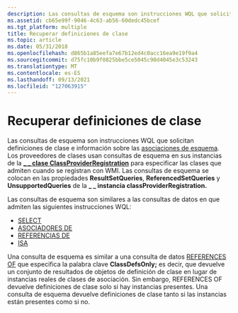 ```yaml
---
description: Las consultas de esquema son instrucciones WQL que solicitan definiciones de clase e información sobre las asociaciones de esquema.
ms.assetid: cb65e99f-9046-4c63-ab56-60dedc45bcef
ms.tgt_platform: multiple
title: Recuperar definiciones de clase
ms.topic: article
ms.date: 05/31/2018
ms.openlocfilehash: d865b1a85eefa7e67b12ed4c0acc16ea9e19f9a4
ms.sourcegitcommit: d75fc10b9f0825bbe5ce5045c90d4045e3c53243
ms.translationtype: MT
ms.contentlocale: es-ES
ms.lasthandoff: 09/13/2021
ms.locfileid: "127063915"
---
```

# <a name="retrieving-class-definitions"></a>Recuperar definiciones de clase

Las consultas de esquema son instrucciones WQL que solicitan definiciones de clase e información sobre las [asociaciones de esquema](schema-associations.md). Los proveedores de clases usan consultas de esquema en sus instancias de la [**\_ \_ clase ClassProviderRegistration**](--classproviderregistration.md) para especificar las clases que admiten cuando se registran con WMI. Las consultas de esquema se colocan en las propiedades **ResultSetQueries**, **ReferencedSetQueries** y **UnsupportedQueries** de la **\_ \_ instancia classProviderRegistration.**

Las consultas de esquema son similares a las consultas de datos en que admiten las siguientes instrucciones WQL:

-   [SELECT](select-statement-for-schema-queries.md)
-   [ASOCIADORES DE](schema-associations.md)
-   [REFERENCIAS DE](schema-associations.md)
-   [ISA](isa-operator-for-schema-queries.md)

Una consulta de esquema es similar a una consulta de datos [REFERENCES OF](references-of-statement.md) que especifica la palabra clave **ClassDefsOnly;** es decir, que devuelve un conjunto de resultados de objetos de definición de clase en lugar de instancias reales de clases de asociación. Sin embargo, REFERENCES OF devuelve definiciones de clase solo si hay instancias presentes. Una consulta de esquema devuelve definiciones de clase tanto si las instancias están presentes como si no.

 

 



